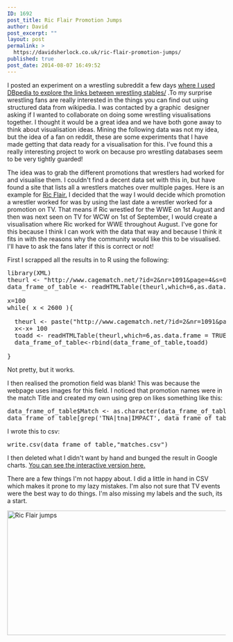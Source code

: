 ```yaml
---
ID: 1692
post_title: Ric Flair Promotion Jumps
author: David
post_excerpt: ""
layout: post
permalink: >
  https://davidsherlock.co.uk/ric-flair-promotion-jumps/
published: true
post_date: 2014-08-07 16:49:52
---
```

I posted an experiment on a wrestling subreddit a few days <a title="Exploring Wrestling Stables" href="http://davidsherlock.co.uk/exploring-wrestling-stables/">where I used DBpedia to explore the links between wrestling stables/</a> .To my surprise wrestling fans are really interested in the things you can find out using structured data from wikipedia. I was contacted by a graphic  designer asking if I wanted to collaborate on doing some wrestling visualisations together. I thought it would be a great idea and we have both gone away to think about visualisation ideas. Mining the following data was not my idea, but the idea of a fan on reddit, these are some experiments that I have made getting that data ready for a visualisation for this. I've found this a really interesting project to work on because pro wrestling databases seem to be very tightly guarded!

The idea was to grab the different promotions that wrestlers had worked for and visualise them. I couldn't find a decent data set with this in, but have found a site that lists all a wrestlers matches over multiple pages. Here is an example for <a href="http://www.cagematch.net/?id=2&amp;nr=1091&amp;page=4&amp;s=">Ric Flair.</a> I decided that the way I would decide which promotion a wrestler worked for was by using the last date a wrestler worked for a promotion on TV. That means if Ric wrestled for the WWE on 1st August and then was next seen on TV for WCW on 1st of September, I would create a visualisation where Ric worked for WWE throughout August. I've gone for this because I think I can work with the data that way and because I think it fits in with the reasons why the community would like this to be visualised. I'll have to ask the fans later if this is correct or not!

First I scrapped all the results in to R using the following:
<pre class="lang:default decode:true ">library(XML)
theurl &lt;- "http://www.cagematch.net/?id=2&amp;nr=1091&amp;page=4&amp;s=0"
data_frame_of_table &lt;- readHTMLTable(theurl,which=6,as.data.frame = TRUE)

x=100
while( x &lt; 2600 ){

  theurl &lt;- paste("http://www.cagematch.net/?id=2&amp;nr=1091&amp;page=4&amp;s=",x, sep="")
  x&lt;-x+ 100
  toadd &lt;- readHTMLTable(theurl,which=6,as.data.frame = TRUE)
  data_frame_of_table&lt;-rbind(data_frame_of_table,toadd)

}</pre>
Not pretty, but it works.

I then realised the promotion field was blank! This was because the webpage uses images for this field. I noticed that promotion names were in the match Title and created my own using grep on likes something like this:
<pre class="lang:default decode:true">data_frame_of_table$Match &lt;- as.character(data_frame_of_table$Match)
data_frame_of_table[grep('TNA|tna|IMPACT', data_frame_of_table$Match), "pro"] &lt;- "TNA"</pre>
I wrote this to csv:
<pre class="lang:default decode:true ">write.csv(data_frame_of_table,"matches.csv")</pre>
I then deleted what I didn't want by hand and bunged the result in Google charts. <a href="http://davidsherlock.co.uk/lab/wrestler/ric.html">You can see the interactive version here.</a>

There are a few things I'm not happy about. I did a little in hand in CSV which makes it prone to my lazy mistakes. I'm also not sure that TV events were the best way to do things. I'm also missing my labels and the such, its a start.

<a href="http://davidsherlock.co.uk/wp-content/uploads/2014/08/Ric-Flair-jumps.png"><img class="aligncenter size-full wp-image-1695" src="http://davidsherlock.co.uk/wp-content/uploads/2014/08/Ric-Flair-jumps.png" alt="Ric Flair jumps" width="934" height="287" /></a>

&nbsp;
